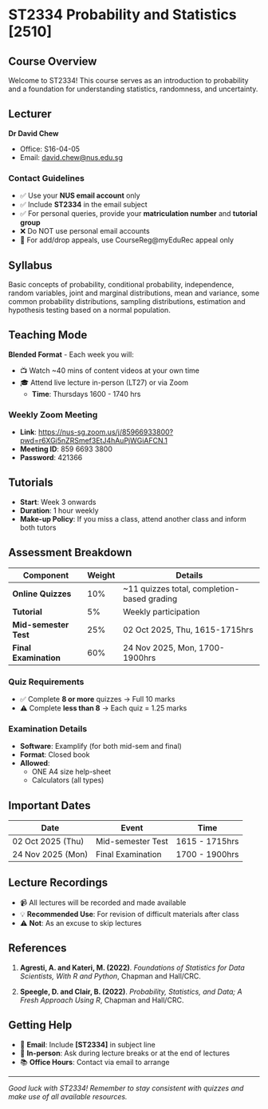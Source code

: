 # ST2334 Probability and Statistics [2510]

## Course Overview

Welcome to ST2334! This course serves as an introduction to probability and a foundation for understanding statistics, randomness, and uncertainty.

## Lecturer

**Dr David Chew**
- Office: S16-04-05
- Email: david.chew@nus.edu.sg

### Contact Guidelines
- ✅ Use your **NUS email account** only
- ✅ Include **ST2334** in the email subject
- ✅ For personal queries, provide your **matriculation number** and **tutorial group**
- ❌ Do NOT use personal email accounts
- 📝 For add/drop appeals, use CourseReg@myEduRec appeal only

## Syllabus

Basic concepts of probability, conditional probability, independence, random variables, joint and marginal distributions, mean and variance, some common probability distributions, sampling distributions, estimation and hypothesis testing based on a normal population.

## Teaching Mode

**Blended Format** - Each week you will:
- 📺 Watch ~40 mins of content videos at your own time
- 🎓 Attend live lecture in-person (LT27) or via Zoom
  - **Time**: Thursdays 1600 - 1740 hrs

### Weekly Zoom Meeting
- **Link**: https://nus-sg.zoom.us/j/85966933800?pwd=r6XGi5nZRSmef3EtJ4hAuPjWGiAFCN.1
- **Meeting ID**: 859 6693 3800
- **Password**: 421366

## Tutorials

- **Start**: Week 3 onwards
- **Duration**: 1 hour weekly
- **Make-up Policy**: If you miss a class, attend another class and inform both tutors

## Assessment Breakdown

| Component | Weight | Details |
|-----------|--------|---------|
| **Online Quizzes** | 10% | ~11 quizzes total, completion-based grading |
| **Tutorial** | 5% | Weekly participation |
| **Mid-semester Test** | 25% | 02 Oct 2025, Thu, 1615-1715hrs |
| **Final Examination** | 60% | 24 Nov 2025, Mon, 1700-1900hrs |

### Quiz Requirements
- ✅ Complete **8 or more** quizzes → Full 10 marks
- ⚠️ Complete **less than 8** → Each quiz = 1.25 marks

### Examination Details
- **Software**: Examplify (for both mid-sem and final)
- **Format**: Closed book
- **Allowed**: 
  - ONE A4 size help-sheet
  - Calculators (all types)

## Important Dates

| Date | Event | Time |
|------|-------|------|
| 02 Oct 2025 (Thu) | Mid-semester Test | 1615 - 1715hrs |
| 24 Nov 2025 (Mon) | Final Examination | 1700 - 1900hrs |

## Lecture Recordings

- 📹 All lectures will be recorded and made available
- 💡 **Recommended Use**: For revision of difficult materials after class
- ⚠️ **Not**: As an excuse to skip lectures

## References

1. **Agresti, A. and Kateri, M. (2022)**. *Foundations of Statistics for Data Scientists, With R and Python*, Chapman and Hall/CRC.

2. **Speegle, D. and Clair, B. (2022)**. *Probability, Statistics, and Data; A Fresh Approach Using R*, Chapman and Hall/CRC.

## Getting Help

- 📧 **Email**: Include **[ST2334]** in subject line
- 🎤 **In-person**: Ask during lecture breaks or at the end of lectures
- 📚 **Office Hours**: Contact via email to arrange

---

*Good luck with ST2334! Remember to stay consistent with quizzes and make use of all available resources.*
